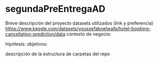 # segundaPreEntregaAD
Breve descripción del proyecto
datasets utilizados (link y preferencia)
https://www.kaggle.com/datasets/youssefaboelwafa/hotel-booking-cancellation-prediction/data
contexto de negocio:

hipótesis: 
objetivos:

descripción de la estructura de carpetas del repo
